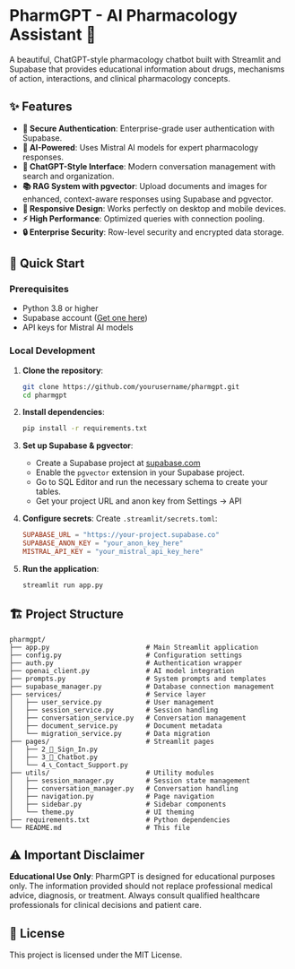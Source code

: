 # PharmGPT - AI Pharmacology Assistant 💊

A beautiful, ChatGPT-style pharmacology chatbot built with Streamlit and Supabase that provides educational information about drugs, mechanisms of action, interactions, and clinical pharmacology concepts.

## ✨ Features

- **🔐 Secure Authentication**: Enterprise-grade user authentication with Supabase.
- **🤖 AI-Powered**: Uses Mistral AI models for expert pharmacology responses.
- **💬 ChatGPT-Style Interface**: Modern conversation management with search and organization.
- **📚 RAG System with pgvector**: Upload documents and images for enhanced, context-aware responses using Supabase and pgvector.
- **📱 Responsive Design**: Works perfectly on desktop and mobile devices.
- **⚡ High Performance**: Optimized queries with connection pooling.
- **🔒 Enterprise Security**: Row-level security and encrypted data storage.

## 🚀 Quick Start

### Prerequisites
- Python 3.8 or higher
- Supabase account ([Get one here](https://supabase.com))
- API keys for Mistral AI models

### Local Development

1. **Clone the repository**:
   ```bash
   git clone https://github.com/yourusername/pharmgpt.git
   cd pharmgpt
   ```

2. **Install dependencies**:
   ```bash
   pip install -r requirements.txt
   ```

3. **Set up Supabase & pgvector**:
   - Create a Supabase project at [supabase.com](https://supabase.com)
   - Enable the `pgvector` extension in your Supabase project.
   - Go to SQL Editor and run the necessary schema to create your tables.
   - Get your project URL and anon key from Settings → API

4. **Configure secrets**:
   Create `.streamlit/secrets.toml`:
   ```toml
   SUPABASE_URL = "https://your-project.supabase.co"
   SUPABASE_ANON_KEY = "your_anon_key_here"
   MISTRAL_API_KEY = "your_mistral_api_key_here"
   ```

5. **Run the application**:
   ```bash
   streamlit run app.py
   ```

## 🏗️ Project Structure

```
pharmgpt/
├── app.py                        # Main Streamlit application
├── config.py                     # Configuration settings
├── auth.py                       # Authentication wrapper
├── openai_client.py              # AI model integration
├── prompts.py                    # System prompts and templates
├── supabase_manager.py           # Database connection management
├── services/                     # Service layer
│   ├── user_service.py           # User management
│   ├── session_service.py        # Session handling
│   ├── conversation_service.py   # Conversation management
│   ├── document_service.py       # Document metadata
│   └── migration_service.py      # Data migration
├── pages/                        # Streamlit pages
│   ├── 2_🔐_Sign_In.py
│   ├── 3_💬_Chatbot.py
│   └── 4_📞_Contact_Support.py
├── utils/                        # Utility modules
│   ├── session_manager.py        # Session state management
│   ├── conversation_manager.py   # Conversation handling
│   ├── navigation.py             # Page navigation
│   ├── sidebar.py                # Sidebar components
│   └── theme.py                  # UI theming
├── requirements.txt              # Python dependencies
└── README.md                     # This file
```

## ⚠️ Important Disclaimer

**Educational Use Only**: PharmGPT is designed for educational purposes only. The information provided should not replace professional medical advice, diagnosis, or treatment. Always consult qualified healthcare professionals for clinical decisions and patient care.

## 📄 License

This project is licensed under the MIT License.